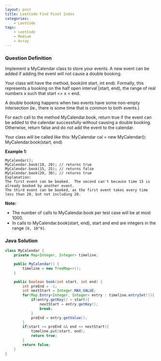 ```yaml
---
layout: post
title: LeetCode Find Pivot Index
categories:
    - LeetCode
tags:
    - LeetCode
    - Medium
    - Array
---
```


### Question Definition

Implement a MyCalendar class to store your events. A new event can be added if adding the event will not cause a double booking.

Your class will have the method, book(int start, int end). Formally, this represents a booking on the half open interval [start, end), the range of real numbers x such that start <= x < end.

A double booking happens when two events have some non-empty intersection (ie., there is some time that is common to both events.)

For each call to the method MyCalendar.book, return true if the event can be added to the calendar successfully without causing a double booking. Otherwise, return false and do not add the event to the calendar.

Your class will be called like this: MyCalendar cal = new MyCalendar(); MyCalendar.book(start, end)

**Example 1:**
```
MyCalendar();
MyCalendar.book(10, 20); // returns true
MyCalendar.book(15, 25); // returns false
MyCalendar.book(20, 30); // returns true
Explanation:
The first event can be booked.  The second can't because time 15 is already booked by another event.
The third event can be booked, as the first event takes every time less than 20, but not including 20.
```

**Note:**

* The number of calls to MyCalendar.book per test case will be at most 1000.
* In calls to MyCalendar.book(start, end), start and end are integers in the range `[0, 10^9]`.

### Java Solution
```java
class MyCalendar {
    private Map<Integer, Integer> timeline;

    public MyCalendar() {
        timeline = new TreeMap<>();
    }

    public boolean book(int start, int end) {
        int preEnd = -1;
        int nextStart = Integer.MAX_VALUE;
        for(Map.Entry<Integer, Integer> entry : timeline.entrySet()){
            if(entry.getKey() > start){
                nextStart = entry.getKey();
                break;
            }
            preEnd = entry.getValue();
        }
        if(start >= preEnd && end <= nextStart){
            timeline.put(start, end);
            return true;
        }
        return false;
    }
}
```
